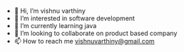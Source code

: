 - 👋 Hi, I’m vishnu varthiny
- 👀 I’m interested in software development
- 🌱 I’m currently learning java
- 💞️ I’m looking to collaborate on product based company
- 📫 How to reach me vishnuvarthiny@gmail.com

<!---
Varthiny/Varthiny is a ✨ special ✨ repository because its `README.md` (this file) appears on your GitHub profile.
You can click the Preview link to take a look at your changes.
--->
